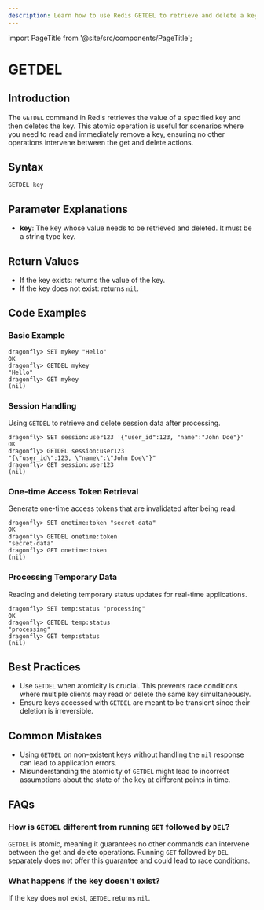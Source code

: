 ```yaml
---
description: Learn how to use Redis GETDEL to retrieve and delete a key’s value.
---
```


import PageTitle from '@site/src/components/PageTitle';

# GETDEL

<PageTitle title="Redis GETDEL Explained (Better Than Official Docs)" />

## Introduction

The `GETDEL` command in Redis retrieves the value of a specified key and then deletes the key. This atomic operation is useful for scenarios where you need to read and immediately remove a key, ensuring no other operations intervene between the get and delete actions.

## Syntax

```plaintext
GETDEL key
```

## Parameter Explanations

- **key**: The key whose value needs to be retrieved and deleted. It must be a string type key.

## Return Values

- If the key exists: returns the value of the key.
- If the key does not exist: returns `nil`.

## Code Examples

### Basic Example

```cli
dragonfly> SET mykey "Hello"
OK
dragonfly> GETDEL mykey
"Hello"
dragonfly> GET mykey
(nil)
```

### Session Handling

Using `GETDEL` to retrieve and delete session data after processing.

```cli
dragonfly> SET session:user123 '{"user_id":123, "name":"John Doe"}'
OK
dragonfly> GETDEL session:user123
"{\"user_id\":123, \"name\":\"John Doe\"}"
dragonfly> GET session:user123
(nil)
```

### One-time Access Token Retrieval

Generate one-time access tokens that are invalidated after being read.

```cli
dragonfly> SET onetime:token "secret-data"
OK
dragonfly> GETDEL onetime:token
"secret-data"
dragonfly> GET onetime:token
(nil)
```

### Processing Temporary Data

Reading and deleting temporary status updates for real-time applications.

```cli
dragonfly> SET temp:status "processing"
OK
dragonfly> GETDEL temp:status
"processing"
dragonfly> GET temp:status
(nil)
```

## Best Practices

- Use `GETDEL` when atomicity is crucial. This prevents race conditions where multiple clients may read or delete the same key simultaneously.
- Ensure keys accessed with `GETDEL` are meant to be transient since their deletion is irreversible.

## Common Mistakes

- Using `GETDEL` on non-existent keys without handling the `nil` response can lead to application errors.
- Misunderstanding the atomicity of `GETDEL` might lead to incorrect assumptions about the state of the key at different points in time.

## FAQs

### How is `GETDEL` different from running `GET` followed by `DEL`?

`GETDEL` is atomic, meaning it guarantees no other commands can intervene between the get and delete operations. Running `GET` followed by `DEL` separately does not offer this guarantee and could lead to race conditions.

### What happens if the key doesn't exist?

If the key does not exist, `GETDEL` returns `nil`.
